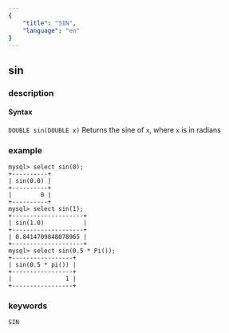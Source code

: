 ```yaml
---
{
    "title": "SIN",
    "language": "en"
}
---
```


<!-- 
Licensed to the Apache Software Foundation (ASF) under one
or more contributor license agreements.  See the NOTICE file
distributed with this work for additional information
regarding copyright ownership.  The ASF licenses this file
to you under the Apache License, Version 2.0 (the
"License"); you may not use this file except in compliance
with the License.  You may obtain a copy of the License at
  http://www.apache.org/licenses/LICENSE-2.0
Unless required by applicable law or agreed to in writing,
software distributed under the License is distributed on an
"AS IS" BASIS, WITHOUT WARRANTIES OR CONDITIONS OF ANY
KIND, either express or implied.  See the License for the
specific language governing permissions and limitations
under the License.
-->

## sin

### description
#### Syntax

`DOUBLE sin(DOUBLE x)`
Returns the sine of `x`, where `x` is in radians

### example

```
mysql> select sin(0);
+----------+
| sin(0.0) |
+----------+
|        0 |
+----------+
mysql> select sin(1);
+--------------------+
| sin(1.0)           |
+--------------------+
| 0.8414709848078965 |
+--------------------+
mysql> select sin(0.5 * Pi());
+-----------------+
| sin(0.5 * pi()) |
+-----------------+
|               1 |
+-----------------+
```

### keywords
	SIN
